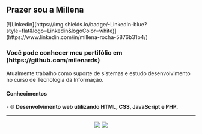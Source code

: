 <h2>Prazer sou a Millena</h2>
[![Linkedin](https://img.shields.io/badge/-LinkedIn-blue?style=flat&logo=Linkedin&logoColor=white)](https://www.linkedin.com/in/millena-rocha-5876b31b4/)

<h3>Você pode conhecer meu portifólio em (https://github.com/milenards)</h3>
Atualmente trabalho como suporte de sistemas e estudo desenvolvimento no curso de Tecnologia da Informação.

<h4>Conhecimentos</h4>
- 🌐 <b>Desenvolvimento web utilizando HTML, CSS, JavaScript e PHP.</b>
<hr>
<p align="center"> 
  <img align="center" src="https://github-readme-stats.vercel.app/api?username=gutoffline&show_icons=true&layout=compact" />
  <img align="center" src="https://github-readme-stats.vercel.app/api/top-langs/?username=gutoffline&show_icons=true&layout=compact" />
</p>

